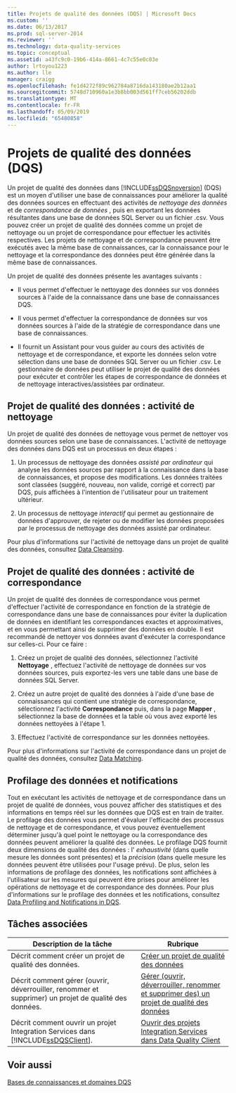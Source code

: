 ```yaml
---
title: Projets de qualité des données (DQS) | Microsoft Docs
ms.custom: ''
ms.date: 06/13/2017
ms.prod: sql-server-2014
ms.reviewer: ''
ms.technology: data-quality-services
ms.topic: conceptual
ms.assetid: a43fc9c0-19b6-414a-8661-4c7c55e0c03e
author: lrtoyou1223
ms.author: lle
manager: craigg
ms.openlocfilehash: fe1d4272f89c962784a8716da143180ae2b12aa1
ms.sourcegitcommit: 5748d710960a1e3b8bb003d561ff7ceb56202ddb
ms.translationtype: MT
ms.contentlocale: fr-FR
ms.lasthandoff: 05/09/2019
ms.locfileid: "65480858"
---
```

# <a name="data-quality-projects-dqs"></a>Projets de qualité des données (DQS)
  Un projet de qualité des données dans [!INCLUDE[ssDQSnoversion](../includes/ssdqsnoversion-md.md)] (DQS) est un moyen d'utiliser une base de connaissances pour améliorer la qualité des données sources en effectuant des activités de *nettoyage des données* et de *correspondance de données* , puis en exportant les données résultantes dans une base de données SQL Server ou un fichier .csv. Vous pouvez créer un projet de qualité des données comme un projet de nettoyage ou un projet de correspondance pour effectuer les activités respectives. Les projets de nettoyage et de correspondance peuvent être exécutés avec la même base de connaissances, car la connaissance pour le nettoyage et la correspondance des données peut être générée dans la même base de connaissances.  
  
 Un projet de qualité des données présente les avantages suivants :  
  
-   Il vous permet d'effectuer le nettoyage des données sur vos données sources à l'aide de la connaissance dans une base de connaissances DQS.  
  
-   Il vous permet d'effectuer la correspondance de données sur vos données sources à l'aide de la stratégie de correspondance dans une base de connaissances.  
  
-   Il fournit un Assistant pour vous guider au cours des activités de nettoyage et de correspondance, et exporte les données selon votre sélection dans une base de données SQL Server ou un fichier .csv. Le gestionnaire de données peut utiliser le projet de qualité des données pour exécuter et contrôler les étapes de correspondance de données et de nettoyage interactives/assistées par ordinateur.  
  
##  <a name="Cleansing"></a> Projet de qualité des données : activité de nettoyage  
 Un projet de qualité des données de nettoyage vous permet de nettoyer vos données sources selon une base de connaissances. L'activité de nettoyage des données dans DQS est un processus en deux étapes :  
  
1.  Un processus de nettoyage des données *assisté par ordinateur* qui analyse les données sources par rapport à la connaissance dans la base de connaissances, et propose des modifications. Les données traitées sont classées (suggéré, nouveau, non valide, corrigé et correct) par DQS, puis affichées à l'intention de l'utilisateur pour un traitement ultérieur.  
  
2.  Un processus de nettoyage *interactif* qui permet au gestionnaire de données d'approuver, de rejeter ou de modifier les données proposées par le processus de nettoyage des données assisté par ordinateur.  
  
 Pour plus d'informations sur l'activité de nettoyage dans un projet de qualité des données, consultez [Data Cleansing](../../2014/data-quality-services/data-cleansing.md).  
  
##  <a name="Matching"></a> Projet de qualité des données : activité de correspondance  
 Un projet de qualité des données de correspondance vous permet d'effectuer l'activité de correspondance en fonction de la stratégie de correspondance dans une base de connaissances pour éviter la duplication de données en identifiant les correspondances exactes et approximatives, et en vous permettant ainsi de supprimer des données en double. Il est recommandé de nettoyer vos données avant d'exécuter la correspondance sur celles-ci. Pour ce faire :  
  
1.  Créez un projet de qualité des données, sélectionnez l'activité **Nettoyage** , effectuez l'activité de nettoyage de données sur vos données sources, puis exportez-les vers une table dans une base de données SQL Server.  
  
2.  Créez un autre projet de qualité des données à l'aide d'une base de connaissances qui contient une stratégie de correspondance, sélectionnez l'activité **Correspondance** puis, dans la page **Mapper** , sélectionnez la base de données et la table où vous avez exporté les données nettoyées à l'étape 1.  
  
3.  Effectuez l'activité de correspondance sur les données nettoyées.  
  
 Pour plus d'informations sur l'activité de correspondance dans un projet de qualité des données, consultez [Data Matching](../../2014/data-quality-services/data-matching.md).  
  
##  <a name="ProfilingNotification"></a> Profilage des données et notifications  
 Tout en exécutant les activités de nettoyage et de correspondance dans un projet de qualité de données, vous pouvez afficher des statistiques et des informations en temps réel sur les données que DQS est en train de traiter. Le profilage des données vous permet d'évaluer l'efficacité des processus de nettoyage et de correspondance, et vous pouvez éventuellement déterminer jusqu'à quel point le nettoyage ou la correspondance des données peuvent améliorer la qualité des données. Le profilage DQS fournit deux dimensions de qualité des données : l' *exhaustivité* (dans quelle mesure les données sont présentes) et la *précision* (dans quelle mesure les données peuvent être utilisées pour l'usage prévu). De plus, selon les informations de profilage des données, les notifications sont affichées à l'utilisateur sur les mesures qui peuvent être prises pour améliorer les opérations de nettoyage et de correspondance des données. Pour plus d'informations sur le profilage des données et les notifications, consultez [Data Profiling and Notifications in DQS](../../2014/data-quality-services/data-profiling-and-notifications-in-dqs.md).  
  
## <a name="related-tasks"></a>Tâches associées  
  
|Description de la tâche|Rubrique|  
|----------------------|-----------|  
|Décrit comment créer un projet de qualité des données.|[Créer un projet de qualité des données](../../2014/data-quality-services/create-a-data-quality-project.md)|  
|Décrit comment gérer (ouvrir, déverrouiller, renommer et supprimer) un projet de qualité des données.|[Gérer &#40;ouvrir, déverrouiller, renommer et supprimer des&#41; un projet de qualité des données](../../2014/data-quality-services/manage-open-unlock-rename-and-delete-a-data-quality-project.md)|  
|Décrit comment ouvrir un projet Integration Services dans [!INCLUDE[ssDQSClient](../includes/ssdqsclient-md.md)].|[Ouvrir des projets Integration Services dans Data Quality Client](../../2014/data-quality-services/open-integration-services-projects-in-data-quality-client.md)|  
  
## <a name="see-also"></a>Voir aussi  
 [Bases de connaissances et domaines DQS](../../2014/data-quality-services/dqs-knowledge-bases-and-domains.md)  
  
  
